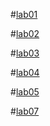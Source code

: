 #[lab01](https://github.com/nalinimohan/aiml-2024/blob/main/AIML_LAB_01.ipynb)

#[lab02](https://github.com/nalinimohan/aiml-2024/blob/main/Lab02_AIML_.ipynb)

#[lab03](https://github.com/nalinimohan/aiml-2024/blob/main/Lab3_AIML.ipynb)

#[lab04](https://github.com/nalinimohan/aiml-2024/blob/main/LAB_AIML_4.ipynb)

#[lab05](https://github.com/nalinimohan/aiml-2024/blob/main/Assignment_5.ipynb)

#[lab07](https://github.com/nalinimohan/aiml-2024/blob/main/Lab07-SVM.ipynb)
